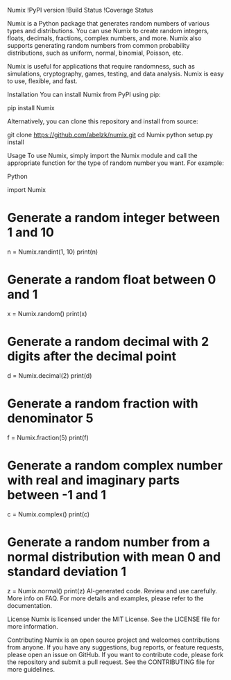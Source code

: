 Numix
!PyPI version !Build Status !Coverage Status

Numix is a Python package that generates random numbers of various types and distributions. You can use Numix to create random integers, floats, decimals, fractions, complex numbers, and more. Numix also supports generating random numbers from common probability distributions, such as uniform, normal, binomial, Poisson, etc.

Numix is useful for applications that require randomness, such as simulations, cryptography, games, testing, and data analysis. Numix is easy to use, flexible, and fast.

Installation
You can install Numix from PyPI using pip:

pip install Numix

Alternatively, you can clone this repository and install from source:

git clone https://github.com/abelzk/numix.git
cd Numix
python setup.py install

Usage
To use Numix, simply import the Numix module and call the appropriate function for the type of random number you want. For example:

Python

import Numix

# Generate a random integer between 1 and 10
n = Numix.randint(1, 10)
print(n)

# Generate a random float between 0 and 1
x = Numix.random()
print(x)

# Generate a random decimal with 2 digits after the decimal point
d = Numix.decimal(2)
print(d)

# Generate a random fraction with denominator 5
f = Numix.fraction(5)
print(f)

# Generate a random complex number with real and imaginary parts between -1 and 1
c = Numix.complex()
print(c)

# Generate a random number from a normal distribution with mean 0 and standard deviation 1
z = Numix.normal()
print(z)
AI-generated code. Review and use carefully. More info on FAQ.
For more details and examples, please refer to the documentation.

License
Numix is licensed under the MIT License. See the LICENSE file for more information.

Contributing
Numix is an open source project and welcomes contributions from anyone. If you have any suggestions, bug reports, or feature requests, please open an issue on GitHub. If you want to contribute code, please fork the repository and submit a pull request. See the CONTRIBUTING file for more guidelines.